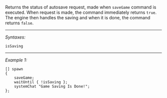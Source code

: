 Returns the status of autosave request, made when `saveGame` command is executed. When request is made, the command immediately returns `true`. The engine then handles the saving and when it is done, the command returns `false`.


---
*Syntaxes:*

`isSaving`

---
*Example 1:*

```sqf
[] spawn
{
	saveGame;
	waitUntil { !isSaving };
	systemChat "Game Saving Is Done!";
};
```